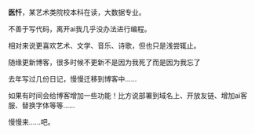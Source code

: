 **医忏**，某艺术类院校本科在读，大数据专业。

不善于写代码，离开ai我几乎没办法进行编程。

相对来说更喜欢艺术、文学、音乐、诗歌，但也只是浅尝辄止。

随缘更新博客，很多时候不更新不是因为我死了而是因为我忘了

去年写过几份日记，慢慢迁移到博客中……

如果有时间会给博客增加一些功能！比方说部署到域名上、开放友链、增加ai客服、替换字体等等……

慢慢来……吧。
